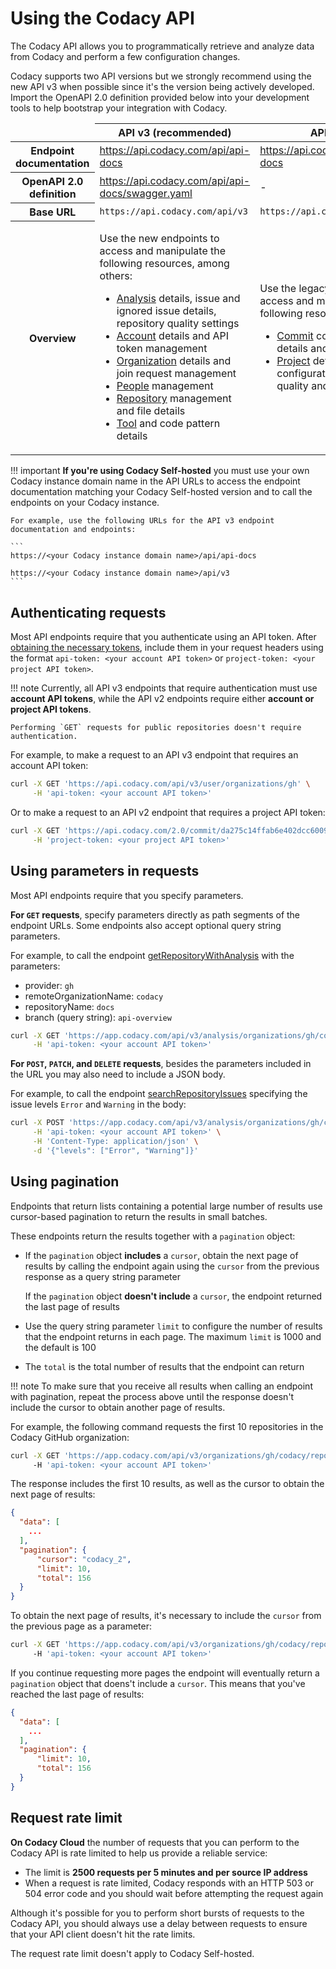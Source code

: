 # Using the Codacy API

The Codacy API allows you to programmatically retrieve and analyze data from Codacy and perform a few configuration changes.

Codacy supports two API versions but we strongly recommend using the new API v3 when possible since it's the version being actively developed. Import the OpenAPI 2.0 definition provided below into your development tools to help bootstrap your integration with Codacy.

<table>
  <thead>
    <tr>
      <td></td>
      <th><strong>API v3 (recommended)</strong></th>
      <th><strong>API v2</strong></th>
    </tr>
  </thead>
  <tbody>
    <tr>
      <th>Endpoint documentation</th>
      <td><a href="https://api.codacy.com/api/api-docs">https://api.codacy.com/api/api-docs</a></td>
      <td><a href="https://api.codacy.com/api-docs">https://api.codacy.com/api-docs</a></td>
    </tr>
    <tr>
      <th>OpenAPI 2.0 definition</th>
      <td><a href="https://api.codacy.com/api/api-docs/swagger.yaml">https://api.codacy.com/api/api-docs/swagger.yaml</a></td>
      <td>-
          <!--NOTE
              See https://github.com/codacy/docs/pull/1058#discussion_r810889139 for why we decided to postpone publishing the definition file URL for the API v2.
              <a href="https://api.codacy.com/api-docs/swagger.yaml">https://api.codacy.com/api-docs/swagger.yaml</a>
          --></td>
    </tr>
    <tr>
      <th>Base URL</th>
      <td><code>https://api.codacy.com/api/v3</code></td>
      <td><code>https://api.codacy.com/</code></td>
    </tr>
    <tr>
      <th>Overview</th>
      <td>
        <p>Use the new endpoints to access and manipulate the following resources, among others:<p>
        <ul>
          <li><a href="https://api.codacy.com/api/api-docs#codacy-api-analysis">Analysis</a> details, issue and ignored issue details, repository quality settings</li>
          <li><a href="https://api.codacy.com/api/api-docs#codacy-api-account">Account</a> details and API token management</li>
          <li><a href="https://api.codacy.com/api/api-docs#codacy-api-organization">Organization</a> details and join request management</li>
          <li><a href="https://api.codacy.com/api/api-docs#codacy-api-people">People</a> management</li>
          <li><a href="https://api.codacy.com/api/api-docs#codacy-api-repository">Repository</a> management and file details</li>
          <li><a href="https://api.codacy.com/api/api-docs#codacy-api-tools">Tool</a> and code pattern details</li>
        </ul>
      </td>
      <td>
        <p>Use the legacy endpoints to access and manipulate the following resources:</p>
          <ul>
            <li><a href="https://api.codacy.com/swagger#codacy-api-commit">Commit</a> code quality details and deltas</li>
            <li><a href="https://api.codacy.com/swagger#codacy-api-project">Project</a> details and configurations, file code quality and issue details</li>
          </ul>
      </td>
    </tr>
  </tbody>
</table>

!!! important
    **If you're using Codacy Self-hosted** you must use your own Codacy instance domain name in the API URLs to access the endpoint documentation matching your Codacy Self-hosted version and to call the endpoints on your Codacy instance.

    For example, use the following URLs for the API v3 endpoint documentation and endpoints:

    ```
    https://<your Codacy instance domain name>/api/api-docs
    
    https://<your Codacy instance domain name>/api/v3
    ```

## Authenticating requests

Most API endpoints require that you authenticate using an API token. After [obtaining the necessary tokens](api-tokens.md), include them in your request headers using the format `api-token: <your account API token>` or `project-token: <your project API token>`.

!!! note
    Currently, all API v3 endpoints that require authentication must use **account API tokens**, while the API v2 endpoints require either **account or project API tokens**.

    Performing `GET` requests for public repositories doesn't require authentication.

For example, to make a request to an API v3 endpoint that requires an account API token:

```bash
curl -X GET 'https://api.codacy.com/api/v3/user/organizations/gh' \
     -H 'api-token: <your account API token>'
```

Or to make a request to an API v2 endpoint that requires a project API token:

```bash
curl -X GET 'https://api.codacy.com/2.0/commit/da275c14ffab6e402dcc6009828067ffa44b7ee0' \
     -H 'project-token: <your project API token>'
```

## Using parameters in requests

Most API endpoints require that you specify parameters.

**For `GET` requests**, specify parameters directly as path segments of the endpoint URLs. Some endpoints also accept optional query string parameters.

For example, to call the endpoint [getRepositoryWithAnalysis](https://api.codacy.com/api/api-docs#getrepositorywithanalysis) with the parameters:

-   provider: `gh`
-   remoteOrganizationName: `codacy`
-   repositoryName: `docs`
-   branch (query string): `api-overview`

```bash
curl -X GET 'https://app.codacy.com/api/v3/analysis/organizations/gh/codacy/repositories/docs?branch=api-overview' \
     -H 'api-token: <your account API token>'
```

**For `POST`, `PATCH`, and `DELETE` requests**, besides the parameters included in the URL you may also need to include a JSON body.

For example, to call the endpoint [searchRepositoryIssues](https://api.codacy.com/api/api-docs#searchrepositoryissues) specifying the issue levels `Error` and `Warning` in the body:

```bash
curl -X POST 'https://app.codacy.com/api/v3/analysis/organizations/gh/codacy/repositories/docs/issues/search' \
     -H 'api-token: <your account API token>' \
     -H 'Content-Type: application/json' \
     -d '{"levels": ["Error", "Warning"]}'
```

## Using pagination

Endpoints that return lists containing a potential large number of results use cursor-based pagination to return the results in small batches.

These endpoints return the results together with a `pagination` object:

-   If the `pagination` object **includes** a `cursor`, obtain the next page of results by calling the endpoint again using the `cursor` from the previous response as a query string parameter

    If the `pagination` object **doesn't include** a `cursor`, the endpoint returned the last page of results

-   Use the query string parameter `limit` to configure the number of results that the endpoint returns in each page. The maximum `limit` is 1000 and the default is 100
-   The `total` is the total number of results that the endpoint can return

!!! note
    To make sure that you receive all results when calling an endpoint with pagination, repeat the process above until the response doesn't include the cursor to obtain another page of results.

For example, the following command requests the first 10 repositories in the Codacy GitHub organization:

```bash
curl -X GET 'https://app.codacy.com/api/v3/organizations/gh/codacy/repositories?limit=10'
     -H 'api-token: <your account API token>'
```

The response includes the first 10 results, as well as the cursor to obtain the next page of results:

```json
{
  "data": [
    ...
  ],
  "pagination": {
      "cursor": "codacy_2",
      "limit": 10,
      "total": 156
  }
}
```

To obtain the next page of results, it's necessary to include the `cursor` from the previous page as a parameter:

```bash
curl -X GET 'https://app.codacy.com/api/v3/organizations/gh/codacy/repositories?limit=10&cursor=codacy_2'
     -H 'api-token: <your account API token>'
```

If you continue requesting more pages the endpoint will eventually return a `pagination` object that doens't include a `cursor`. This means that you've reached the last page of results:

```json
{
  "data": [
    ...
  ],
  "pagination": {
      "limit": 10,
      "total": 156
  }
}
```

## Request rate limit

**On Codacy Cloud** the number of requests that you can perform to the Codacy API is rate limited to help us provide a reliable service:

-   The limit is **2500 requests per 5 minutes and per source IP address**
-   When a request is rate limited, Codacy responds with an HTTP 503 or 504 error code and you should wait before attempting the request again

Although it's possible for you to perform short bursts of requests to the Codacy API, you should always use a delay between requests to ensure that your API client doesn't hit the rate limits.

The request rate limit doesn't apply to Codacy Self-hosted.
